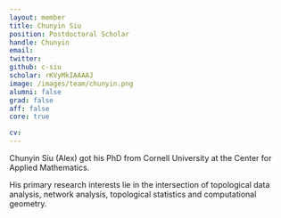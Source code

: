 ```yaml
---
layout: member
title: Chunyin Siu
position: Postdoctoral Scholar 
handle: Chunyin
email:
twitter:
github: c-siu
scholar: rKVyMkIAAAAJ
image: /images/team/chunyin.png
alumni: false
grad: false
aff: false
core: true

cv:
---
```


Chunyin Siu (Alex) got his PhD from Cornell University at the Center for Applied Mathematics.

His primary research interests lie in the intersection of topological data analysis, network analysis, topological statistics and computational geometry. 